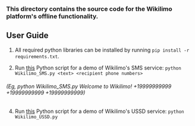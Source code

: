 ### This directory contains the source code for the Wikilimo platform's offline functionality.

## User Guide

1. All required python libraries can be installed by running `pip install -r requirements.txt`.

2. Run [this](https://https://github.com/lazyoracle/OpenCIPlatform/tree/master/Wikilimo_offline_sc/Wikilimo_SMS.py) Python script for a demo of Wikilimo's SMS service:
 `python Wikilimo_SMS.py <text> <recipient phone numbers>`
###### *(Eg, python Wikilimo_SMS.py Welcome to Wikilimo! +19999999999 +19999999999 +19999999999)*

4. Run [this](https://) Python script for a demo of Wikilimo's USSD service:
`python Wikilimo_USSD.py`

